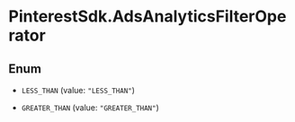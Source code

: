 # PinterestSdk.AdsAnalyticsFilterOperator

## Enum


* `LESS_THAN` (value: `"LESS_THAN"`)

* `GREATER_THAN` (value: `"GREATER_THAN"`)


